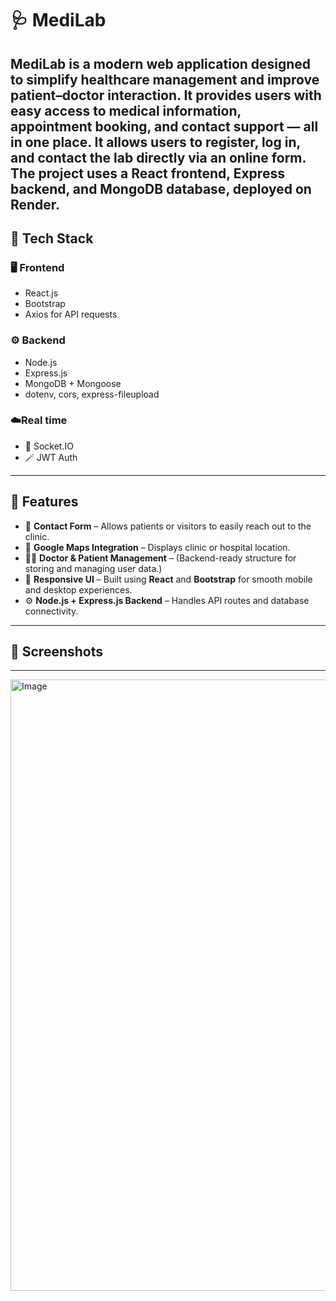 # 🩺 MediLab

MediLab is a modern web application designed to simplify healthcare management and improve patient–doctor interaction. 
It provides users with easy access to medical information, appointment booking, and contact support — all in one place.
It allows users to register, log in, and contact the lab directly via an online form.
The project uses a **React frontend**, **Express backend**, and **MongoDB database**, deployed on **Render**.
---


## 🚀 Tech Stack

### 🖥️ Frontend
- React.js  
- Bootstrap  
- Axios for API requests

### ⚙️ Backend
- Node.js  
- Express.js  
- MongoDB + Mongoose  
- dotenv, cors, express-fileupload  

### ☁️Real time
- 🔌 Socket.IO
- 🪄 JWT Auth
  

---
## 🚀 Features

- 💬 **Contact Form** – Allows patients or visitors to easily reach out to the clinic.
- 🧭 **Google Maps Integration** – Displays clinic or hospital location.
- 👩‍⚕️ **Doctor & Patient Management** – (Backend-ready structure for storing and managing user data.)
- 📱 **Responsive UI** – Built using **React** and **Bootstrap** for smooth mobile and desktop experiences.
- ⚙️ **Node.js + Express.js Backend** – Handles API routes and database connectivity.

---
## 📸 Screenshots
---
<img width="1887" height="978" alt="Image" src="https://github.com/user-attachments/assets/1b8db9f8-dbde-4c15-9d49-185dadc5af64" />




